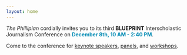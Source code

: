 ```yaml
---
layout: home
---
```


*The Phillipian* cordially invites you to its third **BLUEPRINT** Interscholastic Journalism Conference on <span style='color: #008ab3'>**December 8th, 10 AM - 2:40 PM**</span>.

Come to the conference for [keynote speakers](), [panels](), and [workshops]().